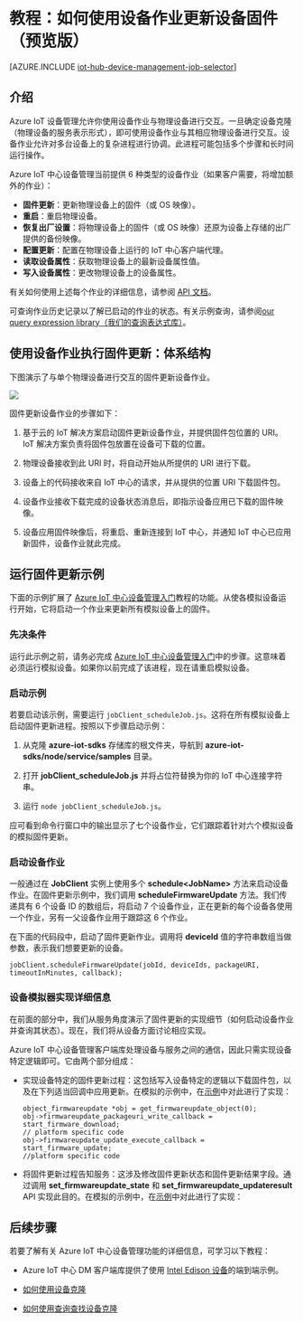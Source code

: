 <properties
	pageTitle="IoT 中心设备管理设备作业 | Azure"
	description="Azure IoT 中心设备管理教程，描述如何使用设备作业来执行远程固件更新等操作。"
	services="iot-hub"
	documentationCenter=".net"
	authors="ellenfosborne"
	manager="timlt"
	editor=""/>

<tags
 ms.service="iot-hub"
 ms.date="04/29/2016"
 wacn.date="05/30/2016"/>

# 教程：如何使用设备作业更新设备固件（预览版）

[AZURE.INCLUDE [iot-hub-device-management-job-selector](../includes/iot-hub-device-management-jobs-selector.md)]

## 介绍
Azure IoT 设备管理允许你使用设备作业与物理设备进行交互。一旦确定设备克隆（物理设备的服务表示形式），即可使用设备作业与其相应物理设备进行交互。设备作业允许对多台设备上的复杂进程进行协调。此进程可能包括多个步骤和长时间运行操作。

Azure IoT 中心设备管理当前提供 6 种类型的设备作业（如果客户需要，将增加额外的作业）：

- **固件更新**：更新物理设备上的固件（或 OS 映像）。
- **重启**：重启物理设备。
- **恢复出厂设置**：将物理设备上的固件（或 OS 映像）还原为设备上存储的出厂提供的备份映像。
- **配置更新**：配置在物理设备上运行的 IoT 中心客户端代理。
- **读取设备属性**：获取物理设备上的最新设备属性值。
- **写入设备属性**：更改物理设备上的设备属性。

有关如何使用上述每个作业的详细信息，请参阅 [API 文档][lnk-apidocs]。

可查询作业历史记录以了解已启动的作业的状态。有关示例查询，请参阅[our query expression library（我们的查询表达式库）][lnk-query-samples]。

## 使用设备作业执行固件更新：体系结构

下图演示了与单个物理设备进行交互的固件更新设备作业。

![][img-architecture]

固件更新设备作业的步骤如下：

1.  基于云的 IoT 解决方案启动固件更新设备作业，并提供固件包位置的 URI。IoT 解决方案负责将固件包放置在设备可下载的位置。

2.  物理设备接收到此 URI 时，将自动开始从所提供的 URI 进行下载。

3.  设备上的代码接收来自 IoT 中心的请求，并从提供的位置 URI 下载固件包。

4.  设备作业接收下载完成的设备状态消息后，即指示设备应用已下载的固件映像。

5.  设备应用固件映像后，将重启、重新连接到 IoT 中心，并通知 IoT 中心已应用新固件，设备作业就此完成。

## 运行固件更新示例

下面的示例扩展了 [Azure IoT 中心设备管理入门][lnk-get-started]教程的功能。从使各模拟设备运行开始，它将启动一个作业来更新所有模拟设备上的固件。

### 先决条件 

运行此示例之前，请务必完成 [Azure IoT 中心设备管理入门][lnk-get-started]中的步骤。这意味着必须运行模拟设备。如果你以前完成了该进程，现在请重启模拟设备。

### 启动示例

若要启动该示例，需要运行 `jobClient_scheduleJob.js`。这将在所有模拟设备上启动固件更新进程。按照以下步骤启动示例：

1.  从克隆 **azure-iot-sdks** 存储库的根文件夹，导航到 **azure-iot-sdks/node/service/samples** 目录。  

2.  打开 **jobClient\_scheduleJob.js** 并将占位符替换为你的 IoT 中心连接字符串。

4.  运行 `node jobClient_scheduleJob.js`。

应可看到命令行窗口中的输出显示了七个设备作业，它们跟踪着针对六个模拟设备的模拟固件更新。

### 启动设备作业

一般通过在 **JobClient** 实例上使用多个 **schedule&lt;JobName&gt;** 方法来启动设备作业。在固件更新示例中，我们调用 **scheduleFirmwareUpdate** 方法。我们传递具有 6 个设备 ID 的数组后，将启动 7 个设备作业，正在更新的每个设备各使用一个作业，另有一父设备作业用于跟踪这 6 个作业。

在下面的代码段中，启动了固件更新作业。调用将 **deviceId** 值的字符串数组当做参数，表示我们想要更新的设备。

```
jobClient.scheduleFirmwareUpdate(jobId, deviceIds, packageURI, timeoutInMinutes, callback);
```

### 设备模拟器实现详细信息

在前面的部分中，我们从服务角度演示了固件更新的实现细节（如何启动设备作业并查询其状态）。现在，我们将从设备方面讨论相应实现。

Azure IoT 中心设备管理客户端库处理设备与服务之间的通信，因此只需实现设备特定逻辑即可。它由两个部分组成：

- 实现设备特定的固件更新过程：这包括写入设备特定的逻辑以下载固件包，以及在下列适当回调中应用更新。在模拟的示例中，在[示例][lnk-github-firmware]中对此进行了实现：

  ```
  object_firmwareupdate *obj = get_firmwareupdate_object(0);
  obj->firmwareupdate_packageuri_write_callback = start_firmware_download;
  // platform specific code
  obj->firmwareupdate_update_execute_callback = start_firmware_update;
  //platform specific code
  ```

- 将固件更新过程告知服务：这涉及修改固件更新状态和固件更新结果字段。通过调用 **set\_firmwareupdate\_state** 和 **set\_firmwareupdate\_updateresult** API 实现此目的。在模拟的示例中，在[示例][lnk-github-firmware]中对此进行了实现：

## 后续步骤

若要了解有关 Azure IoT 中心设备管理功能的详细信息，可学习以下教程：

- Azure IoT 中心 DM 客户端库提供了使用 [Intel Edison 设备][lnk-edison]的端到端示例。

- [如何使用设备克隆][lnk-twin-tutorial]

- [如何使用查询查找设备克隆][lnk-tutorial-queries]

<!-- Images and links -->

[img-architecture]: ./media/iot-hub-device-management-device-jobs/image1.png
[img-output1]: ./media/iot-hub-device-management-device-jobs/image2.png
[img-output2]: ./media/iot-hub-device-management-device-jobs/image3.png
[img-properties]: ./media/iot-hub-device-management-device-jobs/image4.png

[lnk-apidocs]: /documentation/articles/iot-hub-sdks-summary
[lnk-twin-tutorial]: /documentation/articles/iot-hub-device-management-device-twin
[lnk-tutorial-queries]: /documentation/articles/iot-hub-device-management-device-query
[lnk-edison]: https://github.com/Azure/azure-iot-sdks/tree/dmpreview/c/iotdm_client/samples/iotdm_edison_sample
[lnk-get-started]: /documentation/articles/iot-hub-device-management-get-started
[lnk-github-firmware]: https://github.com/Azure/azure-iot-sdks/blob/dmpreview/c/iotdm_client/samples/iotdm_simple_sample/iotdm_simple_sample.c
[lnk-query-samples]: https://github.com/Azure/azure-iot-sdks/blob/dmpreview/doc/get_started/dm_queries/query-samples.md


<!---HONumber=Mooncake_0523_2016-->